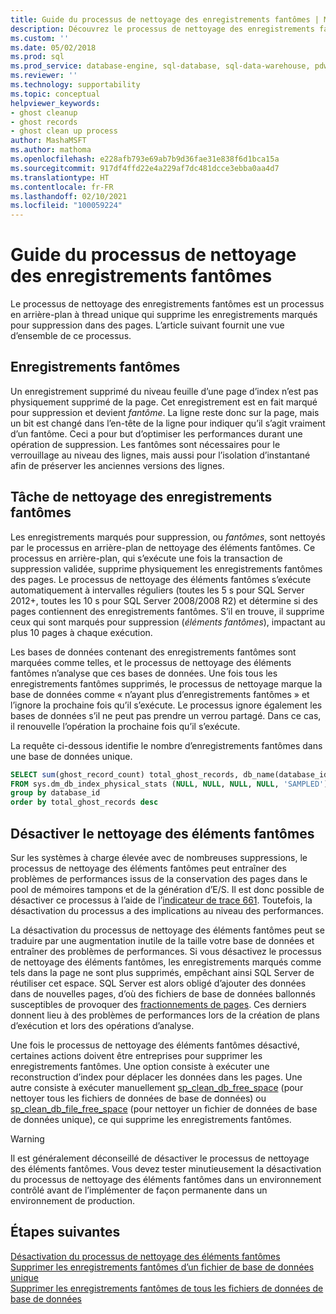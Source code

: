 ```yaml
---
title: Guide du processus de nettoyage des enregistrements fantômes | Microsoft Docs
description: Découvrez le processus de nettoyage des enregistrements fantômes, un processus en arrière-plan à thread unique qui supprime les enregistrements marqués pour suppression dans SQL Server.
ms.custom: ''
ms.date: 05/02/2018
ms.prod: sql
ms.prod_service: database-engine, sql-database, sql-data-warehouse, pdw
ms.reviewer: ''
ms.technology: supportability
ms.topic: conceptual
helpviewer_keywords:
- ghost cleanup
- ghost records
- ghost clean up process
author: MashaMSFT
ms.author: mathoma
ms.openlocfilehash: e228afb793e69ab7b9d36fae31e838f6d1bca15a
ms.sourcegitcommit: 917df4ffd22e4a229af7dc481dcce3ebba0aa4d7
ms.translationtype: HT
ms.contentlocale: fr-FR
ms.lasthandoff: 02/10/2021
ms.locfileid: "100059224"
---
```

# <a name="ghost-cleanup-process-guide"></a>Guide du processus de nettoyage des enregistrements fantômes

Le processus de nettoyage des enregistrements fantômes est un processus en arrière-plan à thread unique qui supprime les enregistrements marqués pour suppression dans des pages. L’article suivant fournit une vue d’ensemble de ce processus.

## <a name="ghost-records"></a>Enregistrements fantômes

Un enregistrement supprimé du niveau feuille d’une page d’index n’est pas physiquement supprimé de la page. Cet enregistrement est en fait marqué pour suppression et devient *fantôme*. La ligne reste donc sur la page, mais un bit est changé dans l’en-tête de la ligne pour indiquer qu’il s’agit vraiment d’un fantôme. Ceci a pour but d’optimiser les performances durant une opération de suppression. Les fantômes sont nécessaires pour le verrouillage au niveau des lignes, mais aussi pour l’isolation d’instantané afin de préserver les anciennes versions des lignes.

## <a name="ghost-record-cleanup-task"></a>Tâche de nettoyage des enregistrements fantômes

Les enregistrements marqués pour suppression, ou *fantômes*, sont nettoyés par le processus en arrière-plan de nettoyage des éléments fantômes. Ce processus en arrière-plan, qui s’exécute une fois la transaction de suppression validée, supprime physiquement les enregistrements fantômes des pages. Le processus de nettoyage des éléments fantômes s’exécute automatiquement à intervalles réguliers (toutes les 5 s pour SQL Server 2012+, toutes les 10 s pour SQL Server 2008/2008 R2) et détermine si des pages contiennent des enregistrements fantômes. S’il en trouve, il supprime ceux qui sont marqués pour suppression (*éléments fantômes*), impactant au plus 10 pages à chaque exécution.

Les bases de données contenant des enregistrements fantômes sont marquées comme telles, et le processus de nettoyage des éléments fantômes n’analyse que ces bases de données. Une fois tous les enregistrements fantômes supprimés, le processus de nettoyage marque la base de données comme « n’ayant plus d’enregistrements fantômes » et l’ignore la prochaine fois qu’il s’exécute. Le processus ignore également les bases de données s’il ne peut pas prendre un verrou partagé. Dans ce cas, il renouvelle l’opération la prochaine fois qu’il s’exécute.

La requête ci-dessous identifie le nombre d’enregistrements fantômes dans une base de données unique. 

 ```sql
 SELECT sum(ghost_record_count) total_ghost_records, db_name(database_id) 
 FROM sys.dm_db_index_physical_stats (NULL, NULL, NULL, NULL, 'SAMPLED')
 group by database_id
 order by total_ghost_records desc
```

## <a name="disable-the-ghost-cleanup"></a>Désactiver le nettoyage des éléments fantômes

Sur les systèmes à charge élevée avec de nombreuses suppressions, le processus de nettoyage des éléments fantômes peut entraîner des problèmes de performances issus de la conservation des pages dans le pool de mémoires tampons et de la génération d’E/S. Il est donc possible de désactiver ce processus à l’aide de l’[indicateur de trace 661](../t-sql/database-console-commands/dbcc-traceon-trace-flags-transact-sql.md). Toutefois, la désactivation du processus a des implications au niveau des performances.

La désactivation du processus de nettoyage des éléments fantômes peut se traduire par une augmentation inutile de la taille votre base de données et entraîner des problèmes de performances. Si vous désactivez le processus de nettoyage des éléments fantômes, les enregistrements marqués comme tels dans la page ne sont plus supprimés, empêchant ainsi SQL Server de réutiliser cet espace. SQL Server est alors obligé d’ajouter des données dans de nouvelles pages, d’où des fichiers de base de données ballonnés susceptibles de provoquer des [fractionnements de pages](indexes/specify-fill-factor-for-an-index.md). Ces derniers donnent lieu à des problèmes de performances lors de la création de plans d’exécution et lors des opérations d’analyse. 

Une fois le processus de nettoyage des éléments fantômes désactivé, certaines actions doivent être entreprises pour supprimer les enregistrements fantômes. Une option consiste à exécuter une reconstruction d’index pour déplacer les données dans les pages. Une autre consiste à exécuter manuellement [sp_clean_db_free_space](system-stored-procedures/sp-clean-db-free-space-transact-sql.md) (pour nettoyer tous les fichiers de données de base de données) ou [sp_clean_db_file_free_space](system-stored-procedures/sp-clean-db-file-free-space-transact-sql.md) (pour nettoyer un fichier de données de base de données unique), ce qui supprime les enregistrements fantômes.

 >[!warning]
 > Il est généralement déconseillé de désactiver le processus de nettoyage des éléments fantômes. Vous devez tester minutieusement la désactivation du processus de nettoyage des éléments fantômes dans un environnement contrôlé avant de l’implémenter de façon permanente dans un environnement de production.


## <a name="next-steps"></a>Étapes suivantes  
[Désactivation du processus de nettoyage des éléments fantômes](https://support.microsoft.com/help/920093/tuning-options-for-sql-server-when-running-in-high-performance-workloa)
<br>[Supprimer les enregistrements fantômes d’un fichier de base de données unique](system-stored-procedures/sp-clean-db-file-free-space-transact-sql.md)
<br>[Supprimer les enregistrements fantômes de tous les fichiers de données de base de données](system-stored-procedures/sp-clean-db-free-space-transact-sql.md)


